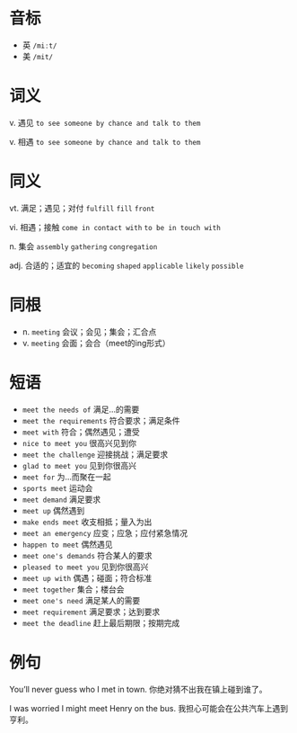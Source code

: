 # 音标

- 英 `/miːt/`
- 美 `/mit/`

# 词义

v. 遇见
`to see someone by chance and talk to them`

v. 相遇
`to see someone by chance and talk to them`

# 同义

vt. 满足；遇见；对付
`fulfill` `fill` `front`

vi. 相遇；接触
`come in contact with` `to be in touch with`

n. 集会
`assembly` `gathering` `congregation`

adj. 合适的；适宜的
`becoming` `shaped` `applicable` `likely` `possible`

# 同根

- n. `meeting` 会议；会见；集会；汇合点
- v. `meeting` 会面；会合（meet的ing形式）

# 短语

- `meet the needs of` 满足…的需要
- `meet the requirements` 符合要求；满足条件
- `meet with` 符合；偶然遇见；遭受
- `nice to meet you` 很高兴见到你
- `meet the challenge` 迎接挑战；满足要求
- `glad to meet you` 见到你很高兴
- `meet for` 为…而聚在一起
- `sports meet` 运动会
- `meet demand` 满足要求
- `meet up` 偶然遇到
- `make ends meet` 收支相抵；量入为出
- `meet an emergency` 应变；应急；应付紧急情况
- `happen to meet` 偶然遇见
- `meet one's demands` 符合某人的要求
- `pleased to meet you` 见到你很高兴
- `meet up with` 偶遇；碰面；符合标准
- `meet together` 集合；楼台会
- `meet one's need` 满足某人的需要
- `meet requirement` 满足要求；达到要求
- `meet the deadline` 赶上最后期限；按期完成

# 例句

You’ll never guess who I met in town.
你绝对猜不出我在镇上碰到谁了。

I was worried I might meet Henry on the bus.
我担心可能会在公共汽车上遇到亨利。


